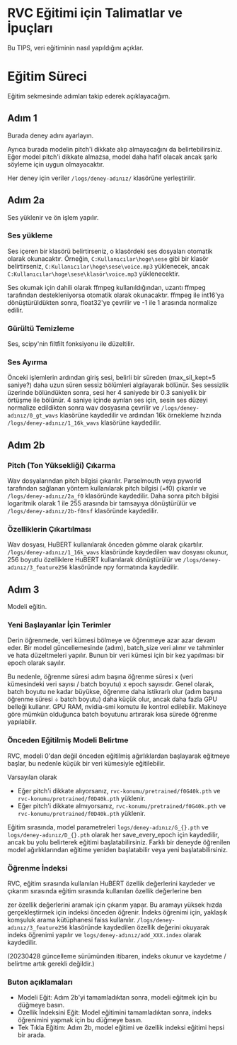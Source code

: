 RVC Eğitimi için Talimatlar ve İpuçları
===========================================

Bu TIPS, veri eğitiminin nasıl yapıldığını açıklar.

# Eğitim Süreci
Eğitim sekmesinde adımları takip ederek açıklayacağım.

## Adım 1
Burada deney adını ayarlayın.

Ayrıca burada modelin pitch'i dikkate alıp almayacağını da belirtebilirsiniz.
Eğer model pitch'i dikkate almazsa, model daha hafif olacak ancak şarkı söyleme için uygun olmayacaktır.

Her deney için veriler `/logs/deney-adınız/` klasörüne yerleştirilir.

## Adım 2a
Ses yüklenir ve ön işlem yapılır.

### Ses yükleme
Ses içeren bir klasörü belirtirseniz, o klasördeki ses dosyaları otomatik olarak okunacaktır.
Örneğin, `C:Kullanıcılar\hoge\sese` gibi bir klasör belirtirseniz, `C:Kullanıcılar\hoge\sese\voice.mp3` yüklenecek, ancak `C:Kullanıcılar\hoge\sese\klasör\voice.mp3` yüklenecektir.

Ses okumak için dahili olarak ffmpeg kullanıldığından, uzantı ffmpeg tarafından destekleniyorsa otomatik olarak okunacaktır.
ffmpeg ile int16'ya dönüştürüldükten sonra, float32'ye çevrilir ve -1 ile 1 arasında normalize edilir.

### Gürültü Temizleme
Ses, scipy'nin filtfilt fonksiyonu ile düzeltilir.

### Ses Ayırma
Önceki işlemlerin ardından giriş sesi, belirli bir süreden (max_sil_kept=5 saniye?) daha uzun süren sessiz bölümleri algılayarak bölünür. Ses sessizlik üzerinde bölündükten sonra, sesi her 4 saniyede bir 0.3 saniyelik bir örtüşme ile bölünür. 4 saniye içinde ayrılan ses için, sesin ses düzeyi normalize edildikten sonra wav dosyasına çevrilir ve `/logs/deney-adınız/0_gt_wavs` klasörüne kaydedilir ve ardından 16k örnekleme hızında `/logs/deney-adınız/1_16k_wavs` klasörüne kaydedilir.

## Adım 2b
### Pitch (Ton Yüksekliği) Çıkarma
Wav dosyalarından pitch bilgisi çıkarılır. Parselmouth veya pyworld tarafından sağlanan yöntem kullanılarak pitch bilgisi (=f0) çıkarılır ve `/logs/deney-adınız/2a_f0` klasöründe kaydedilir. Daha sonra pitch bilgisi logaritmik olarak 1 ile 255 arasında bir tamsayıya dönüştürülür ve `/logs/deney-adınız/2b-f0nsf` klasöründe kaydedilir.

### Özelliklerin Çıkartılması
Wav dosyası, HuBERT kullanılarak önceden gömme olarak çıkartılır. `/logs/deney-adınız/1_16k_wavs` klasöründe kaydedilen wav dosyası okunur, 256 boyutlu özelliklere HuBERT kullanılarak dönüştürülür ve `/logs/deney-adınız/3_feature256` klasöründe npy formatında kaydedilir.

## Adım 3
Modeli eğitin.
### Yeni Başlayanlar İçin Terimler
Derin öğrenmede, veri kümesi bölmeye ve öğrenmeye azar azar devam eder. Bir model güncellemesinde (adım), batch_size veri alınır ve tahminler ve hata düzeltmeleri yapılır. Bunun bir veri kümesi için bir kez yapılması bir epoch olarak sayılır.

Bu nedenle, öğrenme süresi adım başına öğrenme süresi x (veri kümesindeki veri sayısı / batch boyutu) x epoch sayısıdır. Genel olarak, batch boyutu ne kadar büyükse, öğrenme daha istikrarlı olur (adım başına öğrenme süresi ÷ batch boyutu) daha küçük olur, ancak daha fazla GPU belleği kullanır. GPU RAM, nvidia-smi komutu ile kontrol edilebilir. Makineye göre mümkün olduğunca batch boyutunu artırarak kısa sürede öğrenme yapılabilir.

### Önceden Eğitilmiş Modeli Belirtme
RVC, modeli 0'dan değil önceden eğitilmiş ağırlıklardan başlayarak eğitmeye başlar, bu nedenle küçük bir veri kümesiyle eğitilebilir.

Varsayılan olarak

- Eğer pitch'i dikkate alıyorsanız, `rvc-konumu/pretrained/f0G40k.pth` ve `rvc-konumu/pretrained/f0D40k.pth` yüklenir.
- Eğer pitch'i dikkate almıyorsanız, `rvc-konumu/pretrained/f0G40k.pth` ve `rvc-konumu/pretrained/f0D40k.pth` yüklenir.

Eğitim sırasında, model parametreleri `logs/deney-adınız/G_{}.pth` ve `logs/deney-adınız/D_{}.pth` olarak her save_every_epoch için kaydedilir, ancak bu yolu belirterek eğitimi başlatabilirsiniz. Farklı bir deneyde öğrenilen model ağırlıklarından eğitime yeniden başlatabilir veya yeni başlatabilirsiniz.

### Öğrenme İndeksi
RVC, eğitim sırasında kullanılan HuBERT özellik değerlerini kaydeder ve çıkarım sırasında eğitim sırasında kullanılan özellik değerlerine ben

zer özellik değerlerini aramak için çıkarım yapar. Bu aramayı yüksek hızda gerçekleştirmek için indeksi önceden öğrenir.
İndeks öğrenimi için, yaklaşık komşuluk arama kütüphanesi faiss kullanılır. `/logs/deney-adınız/3_feature256` klasöründe kaydedilen özellik değerini okuyarak indeks öğrenimi yapılır ve `logs/deney-adınız/add_XXX.index` olarak kaydedilir.

(20230428 güncelleme sürümünden itibaren, indeks okunur ve kaydetme / belirtme artık gerekli değildir.)

### Buton açıklamaları
- Modeli Eğit: Adım 2b'yi tamamladıktan sonra, modeli eğitmek için bu düğmeye basın.
- Özellik İndeksini Eğit: Model eğitimini tamamladıktan sonra, indeks öğrenimini yapmak için bu düğmeye basın.
- Tek Tıkla Eğitim: Adım 2b, model eğitimi ve özellik indeksi eğitimi hepsi bir arada.